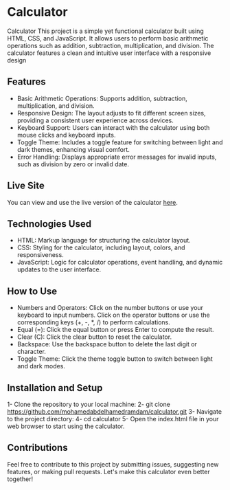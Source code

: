 # Calculator
Calculator This project is a simple yet functional calculator built using HTML, CSS, and JavaScript. It allows users to perform basic arithmetic operations such as addition, subtraction, multiplication, and division. The calculator features a clean and intuitive user interface with a responsive design
## Features
- Basic Arithmetic Operations: Supports addition, subtraction, multiplication, and division.
- Responsive Design: The layout adjusts to fit different screen sizes, providing a consistent user experience across devices.
- Keyboard Support: Users can interact with the calculator using both mouse clicks and keyboard inputs.
- Toggle Theme: Includes a toggle feature for switching between light and dark themes, enhancing visual comfort.
- Error Handling: Displays appropriate error messages for invalid inputs, such as division by zero or invalid date.
## Live Site
You can view and use the live version of the calculator [here](https://mohamedabdelhamedramdam.github.io/Calculator/).

## Technologies Used
- HTML: Markup language for structuring the calculator layout.
- CSS: Styling for the calculator, including layout, colors, and responsiveness.
- JavaScript: Logic for calculator operations, event handling, and dynamic updates to the user interface.
## How to Use
- Numbers and Operators: Click on the number buttons or use your keyboard to input numbers. Click on the operator buttons or use the corresponding keys (+, -, *, /) to perform calculations.
- Equal (=): Click the equal button or press Enter to compute the result.
- Clear (C): Click the clear button to reset the calculator.
- Backspace: Use the backspace button to delete the last digit or character.
- Toggle Theme: Click the theme toggle button to switch between light and dark modes.
## Installation and Setup
1- Clone the repository to your local machine:
2- git clone https://github.com/mohamedabdelhamedramdam/calculator.git
3- Navigate to the project directory:
4- cd calculator
5- Open the index.html file in your web browser to start using the calculator.
## Contributions
Feel free to contribute to this project by submitting issues, suggesting new features, or making pull requests. Let's make this calculator even better together!
